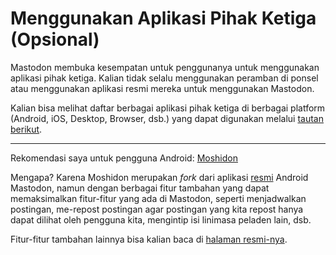 # Menggunakan Aplikasi Pihak Ketiga (Opsional)

Mastodon membuka kesempatan untuk penggunanya untuk menggunakan aplikasi pihak ketiga. Kalian tidak selalu menggunakan peramban di ponsel atau menggunakan aplikasi resmi mereka untuk menggunakan Mastodon.

Kalian bisa melihat daftar berbagai aplikasi pihak ketiga di berbagai platform (Android, iOS, Desktop, Browser, dsb.) yang dapat digunakan melalui [tautan berikut](https://joinmastodon.org/apps).

---

Rekomendasi saya untuk pengguna Android: [Moshidon](https://play.google.com/store/apps/details?id=org.joinmastodon.android.moshinda)

Mengapa? Karena Moshidon merupakan *fork* dari aplikasi [resmi](https://play.google.com/store/apps/details?id=org.joinmastodon.android) Android Mastodon, namun dengan berbagai fitur tambahan yang dapat memaksimalkan fitur-fitur yang ada di Mastodon, seperti menjadwalkan postingan, me-repost postingan agar postingan yang kita repost hanya dapat dilihat oleh pengguna kita, mengintip isi linimasa peladen lain, dsb.

Fitur-fitur tambahan lainnya bisa kalian baca di [halaman resmi-nya](https://github.com/LucasGGamerM/moshidon?tab=readme-ov-file#key-features).


